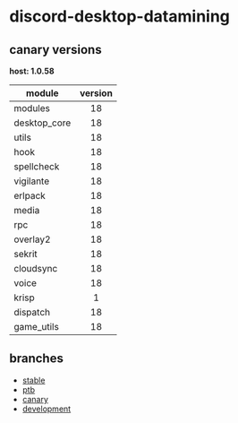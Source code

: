 # discord-desktop-datamining

## canary versions

**host: 1.0.58**

| module | version |
| ------ | :-----: |
| modules | 18 |
| desktop_core | 18 |
| utils | 18 |
| hook | 18 |
| spellcheck | 18 |
| vigilante | 18 |
| erlpack | 18 |
| media | 18 |
| rpc | 18 |
| overlay2 | 18 |
| sekrit | 18 |
| cloudsync | 18 |
| voice | 18 |
| krisp | 1 |
| dispatch | 18 |
| game_utils | 18 |

## branches

- [stable](https://github.com/OpenAsar/discord-desktop-datamining/tree/stable)
- [ptb](https://github.com/OpenAsar/discord-desktop-datamining/tree/ptb)
- [canary](https://github.com/OpenAsar/discord-desktop-datamining/tree/canary)
- [development](https://github.com/OpenAsar/discord-desktop-datamining/tree/development)